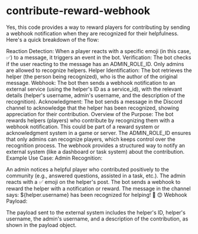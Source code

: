 # contribute-reward-webhook
Yes, this code provides a way to reward players for contributing by sending a webhook notification when they are recognized for their helpfulness. Here's a quick breakdown of the flow:

Reaction Detection: When a player reacts with a specific emoji (in this case, ✅) to a message, it triggers an event in the bot.
Verification: The bot checks if the user reacting to the message has an ADMIN_ROLE_ID. Only admins are allowed to recognize helpers.
Helper Identification: The bot retrieves the helper (the person being recognized), who is the author of the original message.
Webhook: The bot then sends a webhook notification to an external service (using the helper's ID as a service_id), with the relevant details (helper's username, admin's username, and the description of the recognition).
Acknowledgment: The bot sends a message in the Discord channel to acknowledge that the helper has been recognized, showing appreciation for their contribution.
Overview of the Purpose:
The bot rewards helpers (players) who contribute by recognizing them with a webhook notification. This could be part of a reward system or acknowledgment system in a game or server.
The ADMIN_ROLE_ID ensures that only admins can recognize players, which keeps control over the recognition process.
The webhook provides a structured way to notify an external system (like a dashboard or task system) about the contribution.
Example Use Case:
Admin Recognition:

An admin notices a helpful player who contributed positively to the community (e.g., answered questions, assisted in a task, etc.).
The admin reacts with a ✅ emoji on the helper's post.
The bot sends a webhook to reward the helper with a notification or reward.
The message in the channel says: ${helper.username} has been recognized for helping! 🎉 😊
Webhook Payload:

The payload sent to the external system includes the helper's ID, helper's username, the admin's username, and a description of the contribution, as shown in the payload object.
